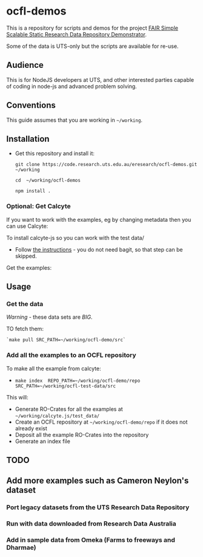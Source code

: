 # ocfl-demos

This is a repository for scripts and demos for the  project [FAIR Simple Scalable Static Research Data Repository Demonstrator](https://www.eresearch.uts.edu.au/2019/06/07/ardc_ocfl.htm).

Some of the data is UTS-only but the scripts are available for re-use.

## Audience

This is for NodeJS developers at UTS, and other interested parties capable of coding in node-js and advanced problem solving.

## Conventions

This guide assumes that you are working in `~/working`.

## Installation


-  Get this repository and install it:

   `git clone https://code.research.uts.edu.au/eresearch/ocfl-demos.git ~/working`

   `cd  ~/working/ocfl-demos`

   `npm install .`

### Optional: Get Calcyte

If you want to work with the examples, eg by changing metadata then you can use Calcyte:

To install calcyte-js so you can work with the test data/

-  Follow [the instructions](https://code.research.uts.edu.au/eresearch/CalcyteJS) - you do not need bagit, so that step can be skipped.

Get the examples:



## Usage 

### Get the data

*Warning* - these data sets are *BIG*.

TO fetch them:

    `make pull SRC_PATH=~/working/ocfl-demo/src`

### Add all the examples to an OCFL repository

To make all the example from calcyte:
-   `make index  REPO_PATH=~/working/ocfl-demo/repo SRC_PATH=~/working/ocfl-test-data/src` 

This will:
-  Generate RO-Crates for all the examples at `~/working/calcyte.js/test_data/`
-  Create an OCFL repository at `~/working/ocfl-demo/repo` if it does not already exist
-  Deposit all the example RO-Crates into the repository
-  Generate an index file


## TODO 

## Add more examples such as Cameron Neylon's dataset

### Port legacy datasets from the UTS Research Data Repository



### Run with data downloaded from Research Data Australia

### Add in sample data from Omeka (Farms to freeways and Dharmae)



